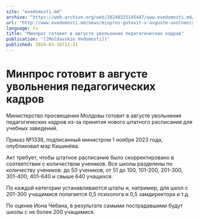 ```yaml
---
site: "evedomosti.md"
archive: "https://web.archive.org/web/20240325145447/www.evedomosti.md/news/minpros-gotovit-v-avguste-uvolneniya-pedagogicheskih-kadrov"
url: "http://www.evedomosti.md/news/minpros-gotovit-v-avguste-uvolneniya-pedagogicheskih-kadrov"
language: ru
title: "Минпрос готовит в августе увольнения педагогических кадров"
publication: '[[Moldavskie Vedomosti]]'
published: 2024-03-16T11:21
---
```


# Минпрос готовит в августе увольнения педагогических кадров

Министерство просвещения Молдовы готовит в августе увольнения педагогических кадров из-за принятия нового штатного расписания для учебных заведений.

Приказ №1338, подписанный министром 1 ноября 2023 года, опубликовал мэр Кишинёва.

Акт требует, чтобы штатное расписание было скорректировано в соответствии с количеством учеников. Все школы разделены по количеству учеников: до 50 учеников, от 51 до 100, 101-200, 201-300, 301-400, 401-640 и свыше 640 учащихся.

По каждой категории устанавливаются штаты и, например, для школ с 201-300 учащимися полагается 0,5 психолога и 0,5 замдиректора и т.д.

По оценке Иона Чебана, в результате самыми пострадавшими будут школы с не более 200 учащимися.